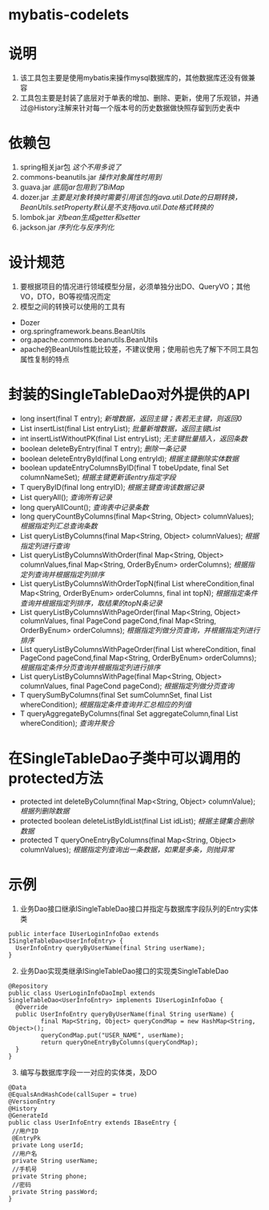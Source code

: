 # mybatis-codelets
# 说明
  1. 该工具包主要是使用mybatis来操作mysql数据库的，其他数据库还没有做兼容
  2. 工具包主要是封装了底层对于单表的增加、删除、更新，使用了乐观锁，并通过@History注解来针对每一个版本号的历史数据做快照存留到历史表中
# 依赖包
 
  1. spring相关jar包  *这个不用多说了*
  2. commons-beanutils.jar *操作对象属性时用到*
  3. guava.jar *底层jar包用到了BiMap*
  4. dozer.jar *主要是对象转换时需要引用该包的java.util.Date的日期转换，BeanUtils.setProperty默认是不支持java.util.Date格式转换的*
  5. lombok.jar *对bean生成getter和setter* 
  6. jackson.jar *序列化与反序列化*
    
# 设计规范
  1. 要根据项目的情况进行领域模型分层，必须单独分出DO、QueryVO；其他VO，DTO，BO等视情况而定
  2. 模型之间的转换可以使用的工具有
   + Dozer
   + org.springframework.beans.BeanUtils
   + org.apache.commons.beanutils.BeanUtils
   + apache的BeanUtils性能比较差，不建议使用；使用前也先了解下不同工具包属性复制的特点
# 封装的SingleTableDao对外提供的API
   + long insert(final T entry); *新增数据，返回主键；表若无主键，则返回0*
   + List<String> insertList(final List<T> entryList); *批量新增数据，返回主键List*
   + int insertListWithoutPK(final List<T> entryList); *无主键批量插入，返回条数*
   + boolean deleteByEntry(final T entry); *删除一条记录*
   + boolean deleteEntryById(final Long entryId); *根据主键删除实体数据*
   + boolean updateEntryColumnsByID(final T tobeUpdate, final Set<String> columnNameSet); *根据主键更新该entry指定字段*
   + T queryByID(final long entryID); *根据主键查询该数据记录*
   + List<T> queryAll(); *查询所有记录*
   + long queryAllCount(); *查询表中记录条数*
   + long queryCountByColumns(final Map<String, Object> columnValues); *根据指定列汇总查询条数*
   + List<T> queryListByColumns(final Map<String, Object> columnValues); *根据指定列进行查询*
   + List<T> queryListByColumnsWithOrder(final Map<String, Object> columnValues,final Map<String, OrderByEnum> orderColumns); *根据指定列查询并根据指定列排序*
   + List<T> queryListByColumnsWithOrderTopN(final List<IColumnCondition> whereCondition,final Map<String, OrderByEnum> orderColumns, final int topN); *根据指定条件查询并根据指定列排序，取结果的topN条记录*
   + List<T> queryListByColumnsWithPageOrder(final Map<String, Object> columnValues, final PageCond pageCond,final Map<String, OrderByEnum> orderColumns); *根据指定列做分页查询，并根据指定列进行排序*
   + List<T> queryListByColumnsWithPageOrder(final List<IColumnCondition> whereCondition, final PageCond pageCond,final Map<String, OrderByEnum> orderColumns); *根据指定条件分页查询并根据指定列进行排序*
   + List<T> queryListByColumnsWithPage(final Map<String, Object> columnValues, final PageCond pageCond); *根据指定列做分页查询*
   + T querySumByColumns(final Set<String> sumColumnSet, final List<IColumnCondition> whereCondition); *根据指定条件查询并汇总相应的列值*
   + T queryAggregateByColumns(final Set<IAggregateCondition> aggregateColumn,final List<IColumnCondition> whereCondition); *查询并聚合*
# 在SingleTableDao子类中可以调用的protected方法
   + protected int deleteByColumn(final Map<String, Object> columnValue); *根据列删除数据*
   + protected boolean deleteListByIdList(final List<Long> idList); *根据主键集合删除数据*
   + protected T queryOneEntryByColumns(final Map<String, Object> columnValues); *根据指定列查询出一条数据，如果是多条，则抛异常*
# 示例
 1. 业务Dao接口继承ISingleTableDao接口并指定与数据库字段队列的Entry实体类
   ```
   public interface IUserLoginInfoDao extends ISingleTableDao<UserInfoEntry> {
     UserInfoEntry queryByUserName(final String userName);
   }
   ```
 2. 业务Dao实现类继承ISingleTableDao接口的实现类SingleTableDao
   ```
   @Repository
   public class UserLoginInfoDaoImpl extends SingleTableDao<UserInfoEntry> implements IUserLoginInfoDao {
	 @Override
	 public UserInfoEntry queryByUserName(final String userName) {
		    final Map<String, Object> queryCondMap = new HashMap<String, Object>();
		    queryCondMap.put("USER_NAME", userName);
		    return queryOneEntryByColumns(queryCondMap);
	 }
   }
   ```
 3. 编写与数据库字段一一对应的实体类，及DO
   ```
  @Data
  @EqualsAndHashCode(callSuper = true)
  @VersionEntry
  @History
  @GenerateId
  public class UserInfoEntry extends IBaseEntry {
	//用户ID
	@EntryPk
	private Long userId;
	//用户名
	private String userName;
	//手机号
	private String phone;
	//密码
	private String passWord;
  }
  ```
